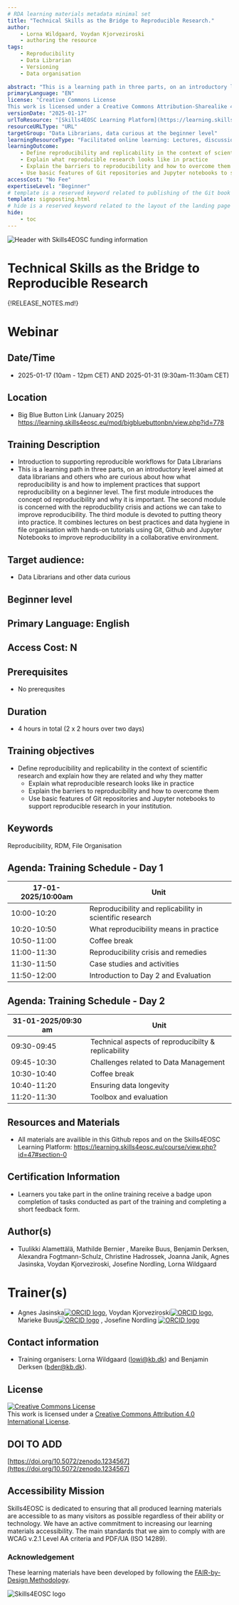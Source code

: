 ```yaml
---
# RDA learning materials metadata minimal set
title: "Technical Skills as the Bridge to Reproducible Research."
author: 
    - Lorna Wildgaard, Voydan Kjorveziroski 
    - authoring the resource
tags: 
    - Reproducibility
    - Data Librarian 
    - Versioning
    - Data organisation
    
abstract: "This is a learning path in three parts, on an introductory level aimed at data librarians and others who are curious about how what reproducibility is and how to implement practices that support reproducibility on a beginner level. The first module introduces the concept od reproducibility and why it is important. The second module is concerned with the reproducbility crisis and actions we can take to improve reproducibility. The third module is devoted to putting theory into practice. It combines lectures on best practices and data hygiene in file organisation with hands-on tutorials using Git, Github and Jupyter Notebooks to improve reproducibility in a collaborative environment."   
primaryLanguage: "EN"
license: "Creative Commons License
This work is licensed under a Creative Commons Attribution-Sharealike 4.0 International License."
versionDate: "2025-01-17"
urlToResource: "[Skills4EOSC Learning Platform](https://learning.skills4eosc.eu/course/view.php?id=47)"
resourceURLType: "URL"
targetGroup: "Data Librarians, data curious at the beginner level"
learningResourceType: "Facilitated online learning: Lectures, discussion and self-paced tutorials"
learningOutcome: 
    - Define reproducibility and replicability in the context of scientific research and explain how they are related and why they matter
    - Explain what reproducible research looks like in practice 
    - Explain the barriers to reproducibility and how to overcome them
    - Use basic features of Git repositories and Jupyter notebooks to support reproducible research in your institution.
accessCost: "No Fee"
expertiseLevel: "Beginner"
# template is a reserved keyword related to publishing of the Git book itself and not part of the RDA metadata schema. Please leave it as is and don't edit it manually
template: signposting.html
# hide is a reserved keyword related to the layout of the landing page and not part of the RDA metadata schema. Please leave it as is and don't edit it manually
hide:
    - toc
---
```


![Header with Skills4EOSC funding information](./attachments/header.png)

# Technical Skills as the Bridge to Reproducible Research

{!RELEASE_NOTES.md!}

# Webinar

## Date/Time 
- 2025-01-17 (10am - 12pm CET) AND 2025-01-31 (9:30am-11:30am CET)

## Location

- Big Blue Button Link (January 2025) https://learning.skills4eosc.eu/mod/bigbluebuttonbn/view.php?id=778

## Training Description

- Introduction to supporting reproducible workflows for Data Librarians
- This is a learning path in three parts, on an introductory level aimed at data librarians and others who are curious about how what reproducibility is and how to implement practices that support reproducibility on a beginner level. The first module introduces the concept od reproducibility and why it is important. The second module is concerned with the reproducbility crisis and actions we can take to improve reproducibility. The third module is devoted to putting theory into practice. It combines lectures on best practices and data hygiene in file organisation with hands-on tutorials using Git, Github and Jupyter Notebooks to improve reproducibility in a collaborative environment.

## Target audience: 
- Data Librarians and other data curious

## Beginner level

## Primary Language: English

## Access Cost: N

## Prerequisites

- No prerequsites

## Duration

- 4 hours in total (2 x 2 hours over two days)

## Training objectives

- Define reproducibility and replicability in the context of scientific research and explain how they are related and why they matter
    - Explain what reproducible research looks like in practice 
    - Explain the barriers to reproducibility and how to overcome them
    - Use basic features of Git repositories and Jupyter notebooks to support reproducible research in your institution.

## Keywords

Reproducibility, RDM, File Organisation

## Agenda: Training Schedule - Day 1

| 17-01-2025/10:00am | Unit           |
|-----------|-------------------|
| 10:00-10:20  | Reproducibility and replicability in scientific research   |
| 10:20-10:50  | What reproducibility means in practice   |
| 10:50-11:00 |  Coffee break      |
| 11:00-11:30  | Reproducibility crisis and remedies   |
| 11:30-11:50  | Case studies and activities      |
| 11:50-12:00  | Introduction to Day 2 and Evaluation  |

## Agenda: Training Schedule - Day 2

| 31-01-2025/09:30 am | Unit           |
|-----------|-------------------|
| 09:30-09:45  | Technical aspects of reproducibilty & replicability  |
| 09:45-10:30  | Challenges related to Data Management  |
| 10:30-10:40 |  Coffee break      |
| 10:40-11:20  | Ensuring data longevity  |
| 11:20-11:30  | Toolbox and evaluation     |


## Resources and Materials

- All materials are availible in this Github repos and on the Skills4EOSC Learning Platform: https://learning.skills4eosc.eu/course/view.php?id=47#section-0

## Certification Information

- Learners you take part in the online training receive a badge upon completion of tasks conducted as part of the training and completing a short feedback form. 

## Author(s)

- Tuulikki Alamettälä, Mathilde Bernier , Mareike Buus, Benjamin Derksen, Alexandra Fogtmann-Schulz, Christine Hadrossek, Joanna Janik, Agnes Jasinska, Voydan Kjorveziroski, Josefine Nordling, Lorna Wildgaard
  

# Trainer(s)

- Agnes Jasinska[![ORCID logo](./attachments/orcid_16x16.webp)](https://orcid.org/0009-0000-7934-3679), Voydan Kjorveziroski[![ORCID logo](./attachments/orcid_16x16.webp)](https://orcid.org/0000-0003-0419-4300), Marieke Buus[![ORCID logo](./attachments/orcid_16x16.webp)](https://orcid.org/0000-0002-1459-1345) , Josefine Nordling [![ORCID logo](./attachments/orcid_16x16.webp)](https://orcid.org/0000-0002-6974-2825)


## Contact information

- Training organisers: Lorna Wildgaard (lowi@kb.dk) and Benjamin Derksen (bder@kb.dk). 

## License

<a rel="license" href="http://creativecommons.org/licenses/by/4.0/"><img alt="Creative Commons License" style="border-width:0" src="https://i.creativecommons.org/l/by/4.0/88x31.png" /></a><br />This work is licensed under a <a rel="license" href="http://creativecommons.org/licenses/by/4.0/">Creative Commons Attribution 4.0 International License</a>.

## DOI TO ADD

[https://doi.org/10.5072/zenodo.1234567](https://doi.org/10.5072/zenodo.1234567)

## Accessibility Mission

Skills4EOSC is dedicated to ensuring that all produced learning materials are accessible to as many visitors as possible regardless of their ability or technology. We have an active commitment to increasing our learning materials accessibility. The main standards that we aim to comply with are WCAG v.2.1 Level AA criteria and PDF/UA (ISO 14289).

### Acknowledgement

These learning materials have been developed by following the [FAIR-by-Design Methodology](https://doi.org/10.5281/zenodo.7875540).

![Skills4EOSC logo](./attachments/skills4eosc.png)

